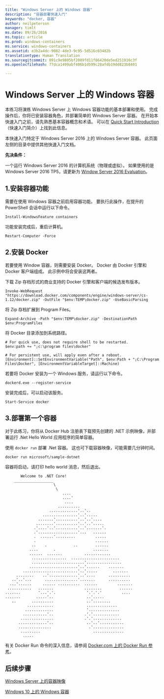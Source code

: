 ```yaml
---
title: "Windows Server 上的 Windows 容器"
description: "容器部署快速入门"
keywords: "docker, 容器"
author: neilpeterson
manager: timlt
ms.date: 09/26/2016
ms.topic: article
ms.prod: windows-containers
ms.service: windows-containers
ms.assetid: e3b2a4dc-9082-4de3-9c95-5d516c03482b
translationtype: Human Translation
ms.sourcegitcommit: 891c9e9805bf2089fd11f86420de5ed251916c3f
ms.openlocfilehash: 77dca1499abf406b1d599c28afdb19dd823b8401

---
```


# Windows Server 上的 Windows 容器

本练习将演练 Windows Server 上 Windows 容器功能的基本部署和使用。 完成操作后，你将已安装容器角色，并部署简单的 Windows Server 容器。 在开始本快速入门之前，请先熟悉基本容器概念和术语。 可以在 [Quick Start Introduction](./quick_start.md)（快速入门简介）上找到此信息。

本快速入门特定于 Windows Server 2016 上的 Windows Server 容器。 此页面左侧的目录中提供其他快速入门文档。

**先决条件：**

一个运行 Windows Server 2016 的计算机系统（物理或虚拟）。 如果使用的是 Windows Server 2016 TP5，请更新为 [Window Server 2016 Evaluation](https://www.microsoft.com/en-us/evalcenter/evaluate-windows-server-2016 )。 

## 1.安装容器功能

需要在使用 Windows 容器之前启用容器功能。 要执行此操作，在提升的 PowerShell 会话中运行以下命令。

```none
Install-WindowsFeature containers
```

功能安装完成后，重启计算机。

```none
Restart-Computer -Force
```

## 2.安装 Docker

若要使用 Window 容器，则需要安装 Docker。 Docker 由 Docker 引擎和 Docker 客户端组成。 此示例中将会安装这两者。

下载 Zip 存档形式的商业支持的 Docker 引擎和客户端的候选发布版本。

```none
Invoke-WebRequest "https://download.docker.com/components/engine/windows-server/cs-1.12/docker.zip" -OutFile "$env:TEMP\docker.zip" -UseBasicParsing
```

将 Zip 存档扩展到 Program Files。

```none
Expand-Archive -Path "$env:TEMP\docker.zip" -DestinationPath $env:ProgramFiles
```

将 Docker 目录添加到系统路径。

```none
# For quick use, does not require shell to be restarted.
$env:path += ";c:\program files\docker"

# For persistent use, will apply even after a reboot. 
[Environment]::SetEnvironmentVariable("Path", $env:Path + ";C:\Program Files\Docker", [EnvironmentVariableTarget]::Machine)
```

若要将 Docker 安装为一个 Windows 服务，请运行以下命令。

```none
dockerd.exe --register-service
```

安装完成后，可以启动该服务。

```none
Start-Service docker
```

## 3.部署第一个容器

对于此练习，你将从 Docker Hub 注册表下载预先创建的 .NET 示例映像，并部署运行 .Net Hello World 应用程序的简单容器。  

使用 `docker run` 部署 .Net 容器。 这也可下载容器映像，可能需要几分钟时间。

```none
docker run microsoft/sample-dotnet
```

容器将启动，请打印 hello world 消息，然后退出。

```none
       Welcome to .NET Core!
    __________________
                      \
                       \
                          ....
                          ....'
                           ....
                        ..........
                    .............'..'..
                 ................'..'.....
               .......'..........'..'..'....
              ........'..........'..'..'.....
             .'....'..'..........'..'.......'.
             .'..................'...   ......
             .  ......'.........         .....
             .                           ......
            ..    .            ..        ......
           ....       .                 .......
           ......  .......          ............
            ................  ......................
            ........................'................
           ......................'..'......    .......
        .........................'..'.....       .......
     ........    ..'.............'..'....      ..........
   ..'..'...      ...............'.......      ..........
  ...'......     ...... ..........  ......         .......
 ...........   .......              ........        ......
.......        '...'.'.              '.'.'.'         ....
.......       .....'..               ..'.....
   ..       ..........               ..'........
          ............               ..............
         .............               '..............
        ...........'..              .'.'............
       ...............              .'.'.............
      .............'..               ..'..'...........
      ...............                 .'..............
       .........                        ..............
        .....
```

有关 Docker Run 命令的深入信息，请参阅 [Docker.com 上的 Docker Run 参考]( https://docs.docker.com/engine/reference/run/)。

## 后续步骤

[Windows Server 上的容器映像](./quick_start_images.md)

[Windows 10 上的 Windows 容器](./quick_start_windows_10.md)


<!--HONumber=Sep16_HO4-->


